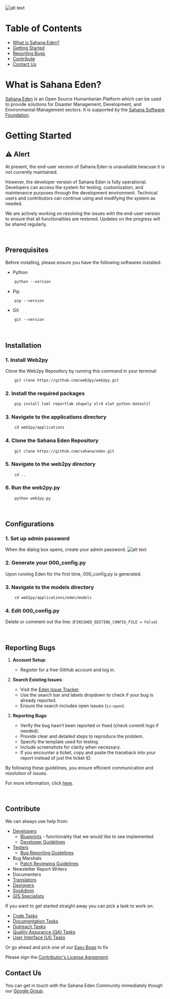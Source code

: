 ![alt text](edenlogo.jpg)

# Table of Contents
- [What is Sahana Eden?](#what-is-sahana-eden)
- [Getting Started](#getting-started)
- [Reporting Bugs](#reporting-bugs)
- [Contribute](#contribute)
- [Contact Us](#contact-us)


# What is Sahana Eden?
[Sahana Eden](https://eden.sahanafoundation.org/wiki/What) is an Open Source Humanitarian Platform which can be used to provide solutions for Disaster Management, Development, and Environmental Management sectors. It is supported by the [Sahana Software Foundation](http://sahanafoundation.org/).



# Getting Started

## ⚠️ Alert
At present, the end-user version of Sahana Eden is unavailable beacuse it is not currently maintained.

However, the developer version of Sahana Eden is fully operational. Developers can access the system for testing, customization, and maintenance purposes through the development environment. Technical users and contributors can continue using and modifying the system as needed.

We are actively working on resolving the issues with the end-user version to ensure that all functionalities are restored. Updates on the progress will be shared regularly.

<br>

## Prerequisites

Before installing, please ensure you have the following softwares installed:
- Python
```html
    python --version
```

- Pip
```html
    pip --version
```

- Git
```html
    git --version
```
<br>

## Installation
### 1. Install Web2py

Clone the Web2py Repository by running this command in your terminal:
```html
    git clone https://github.com/web2py/web2py.git
```


### 2. Install the required packages
```html
    pip install lxml reportlab shapely xlrd xlwt python-dateutil
```

### 3. Navigate to the applications directory
```html
    cd web2py/applications
```

### 4. Clone the Sahana Eden Repository
```html
    git clone https://github.com/sahana/eden.git
```

### 5. Navigate to the web2py directory
```html
    cd ..
```

### 6. Run the web2py.py 
```html
    python web2py.py
```
<br>

## Configurations
### 1. Set up admin password
When the dialog box opens, create your admin password.
![alt text](image.png)

### 2. Generate your 000_config.py
Upon running Eden for the first time, 000_config.py is generated.

### 3. Navigate to the models directory
```html
    cd web2py/applications/eden/models
```

### 4. Edit 000_config.py
Delete or comment out the line: (`FINISHED_EDITING_CONFIG_FILE = False`)

<br>

## Reporting Bugs
1. **Account Setup**: 
   - Register for a free GitHub account and log in.

2. **Search Existing Issues**: 
   - Visit the [Eden Issue Tracker](https://github.com/sahana/eden/issues).
   - Use the search bar and labels dropdown to check if your bug is already reported.
   - Ensure the search includes open issues (`is:open`).

3. **Reporting Bugs**: 
   - Verify the bug hasn’t been reported or fixed (check commit logs if needed).
   - Provide clear and detailed steps to reproduce the problem.
   - Specify the template used for testing.
   - Include screenshots for clarity when necessary.
   - If you encounter a ticket, copy and paste the traceback into your report instead of just the ticket ID.

By following these guidelines, you ensure efficient communication and resolution of issues.

For more information, click [here](https://eden.sahanafoundation.org/wiki/BugReportingGuidelines).

<br> 

## Contribute
We can always use help from:

- [Developers](https://eden.sahanafoundation.org/wiki/Develop)
    - [Blueprints](https://eden.sahanafoundation.org/wiki/BluePrint) - functionality that we would like to see implemented
    - [Developer Guidelines](https://eden.sahanafoundation.org/wiki/DeveloperGuidelines)
- [Testers](https://eden.sahanafoundation.org/wiki/Testing)
    - [Bug Reporting Guidelines](https://eden.sahanafoundation.org/wiki/BugReportingGuidelines)
- Bug Marshals
    - [Patch Reviewing Guidelines](https://eden.sahanafoundation.org/wiki/PatchReviewingGuidelines)
- Newsletter Report Writers
- Documenters
- [Translators](https://eden.sahanafoundation.org/wiki/UserGuidelines/Localisation)
- [Designers](https://eden.sahanafoundation.org/wiki/Design)
- [SysAdmin](https://eden.sahanafoundation.org/wiki/SysAdmin)
- [GIS Specialists](https://eden.sahanafoundation.org/wiki/GIS)

If you want to get started straight away you can pick a task to work on:
- [Code Tasks](https://eden.sahanafoundation.org/wiki/Contribute/Code)
- [Documentation Tasks](https://eden.sahanafoundation.org/wiki/Contribute/Documentation)
- [Outreach Tasks](https://eden.sahanafoundation.org/wiki/Contribute/Outreach)
- [Quality Assurance (QA) Tasks](https://eden.sahanafoundation.org/wiki/Contribute/QA)
- [User Interface (UI) Tasks](https://eden.sahanafoundation.org/wiki/Contribute/UI)

Or go ahead and pick one of our [Easy Bugs](http://eden.sahanafoundation.org/report/18) to fix

Please sign the [Contributor's License Agreement](http://bit.ly/SSF-eCLA).

## Contact Us
You can get in touch with the Sahana Eden Community immediately though our [Google Group](https://groups.google.com/g/sahana-eden).




